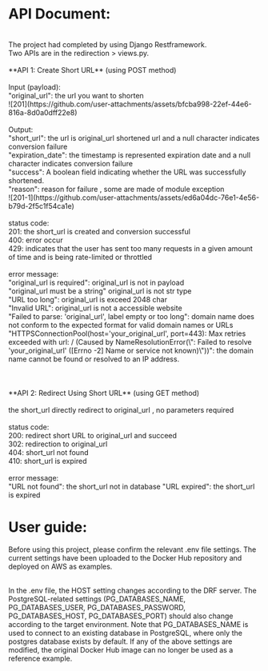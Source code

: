 # API Document:<br>
<br>
  The project had completed by using Django Restframework.<br>
  Two APIs are in the redirection > views.py.<br>
<br>
  **API 1: Create Short URL**   (using POST method)<br><br>
    Input (payload):<br>
      "original_url": the url you want to shorten<br>
      ![201](https://github.com/user-attachments/assets/bfcba998-22ef-44e6-816a-8d0a0dff22e8)
      <br><br>
    Output:<br>
      "short_url": the url is original_url shortened url and a null character indicates conversion failure<br>
      "expiration_date": the timestamp is represented expiration date and a null character indicates conversion failure<br>
      "success": A boolean field indicating whether the URL was successfully shortened.<br>
      "reason": reason for failure , some are made of module exception<br>
      ![201-1](https://github.com/user-attachments/assets/ed6a04dc-76e1-4e56-b79d-2f5c1f54ca1e)
      <br><br>
    status code:<br>
      201: the short_url is created and conversion successful<br>
      400: error occur<br>
      429: indicates that the user has sent too many requests in a given amount of time and is being rate-limited or throttled<br><br>
    error message:<br>
      "original_url is required": original_url is not in payload<br>
      "original_url must be a string" original_url is not str type<br>
      "URL too long": original_url is exceed 2048 char<br>
      "Invalid URL": original_url is not a accessible website<br>
      "Failed to parse: 'original_url', label empty or too long": domain name does not conform to the expected format for valid domain names or URLs<br>
      "HTTPSConnectionPool(host='your_original_url', port=443): Max retries exceeded with url: / (Caused by NameResolutionError(\"<urllib3.connection.HTTPSConnection object at 0x7f3ae34b7bb0>: Failed to resolve 'your_original_url' ([Errno -2] Name or service not known)\"))": the domain name cannot be found or resolved to an IP address.<br><br><br>
<br>
  **API 2: Redirect Using Short URL**   (using GET method)<br><br>
    the short_url directly redirect to original_url , no parameters required<br><br>
    status code:<br>
      200: redirect short URL to original_url and succeed<br>
      302: redirection to original_url<br>
      404: short_url not found<br>
      410: short_url is expired<br><br>
    error message:<br>
      "URL not found": the short_url not in database
      "URL expired": the short_url is expired

# User guide:<br>
Before using this project, please confirm the relevant .env file settings. The current settings have been uploaded to the Docker Hub repository and deployed on AWS as examples.<br><br>

In the .env file, the HOST setting changes according to the DRF server. The PostgreSQL-related settings (PG_DATABASES_NAME, PG_DATABASES_USER, PG_DATABASES_PASSWORD, PG_DATABASES_HOST, PG_DATABASES_PORT) should also change according to the target environment. Note that PG_DATABASES_NAME is used to connect to an existing database in PostgreSQL, where only the postgres database exists by default. If any of the above settings are modified, the original Docker Hub image can no longer be used as a reference example.
